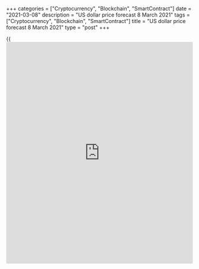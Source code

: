 +++
categories = ["Cryptocurrency", "Blockchain", "SmartContract"]
date = "2021-03-08"
description = "US dollar price forecast 8 March 2021"
tags = ["Cryptocurrency", "Blockchain", "SmartContract"]
title = "US dollar price forecast 8 March 2021"
type = "post"
+++

{{<iframe id="large-banner" src="https://www.bounty.group/#slide=4.0" width="100%" height="600" scrolling="no" style="border: 0px solid rgb(216, 221, 230); border-radius: 3px;">}}

2021-03-08

2021-03-08

Dollar is a tough nut to crack. Forecast as of 08.03.2021Dmitri
Demidenko

A strong reading of the US jobs report for February results in a new
wave of sell-offs of the US treasuries and the EURUSD. Is the euro
uptrend broken? Let us discuss the Forex outlook and make up a
[EURUSD][1] trading plan.

## Weekly US dollar fundamental forecast

Jerome Powell is a tough nut to crack. The US bond market continues to
test the Fed’s strength. A strong report on the US employment for
February has sent the Treasury yield above 1.6%, the highest level since
February 2020, strengthening the US dollar. The [EURUSD][1] rate went
down in a momentum below 1.9. Only the [S&P 500][2] price rise prevented
the euro bears from driving the price lower.

Investors wonder if the Treasury yields are high enough to encourage the
Fed to take active steps. The US unemployment rate in February was down
to 6.2%, nonfarm payrolls added 379,000 new jobs, and the January data
have been revised up. Therefore, the Fed should start speaking about
monetary normalization. On the other hand, there are 9.5 million fewer
jobs in the United States than before the pandemic. The labor market has
a long way to recover, and the Fed prioritizes financial conditions when
making decisions. The financial conditions in the US suggest that the
Fed could still remain passive for a long time.

### Dynamics of financial conditions and 10-year Treasury yield

 _Source_ _: Bloomberg_

The latest Commodity Futures Trading Commission data show that the US
bond market faced the worst sell-off ever in the week ended March 2.
Nonprofit traders were exiting long positions at a record pace.
According to TD Securities, net longs fell by $ 45 billion. As 10-year
Treasury yield increased by 45 bps, the US equity market capitalization
decreased by $ 4 trillion from its high in mid-February.

The increased popularity of the US assets and the growing demand for the
greenback as a safe-haven encourage the [EURUSD][1] bears to go ahead.
Based on the differences in the interest swap market, the euro is
considerably overvalued against the US dollar.

###  **Dynamics of[EURUSD][1] and interest swaps difference **



 _Source_ _: Nordea Markets_

It seems the euro uptrend has reversed down. However, I still believe
the [EURUSD][1] bulls will regain the impulse because of the strength of
the US and Chinese economies and the acceleration of vaccinations in the
EU. Even if the euro resumes the uptrend later than previously expected,
the second quarter may be radically different from the first.
Indirectly, the change in the balance of power in the April-June quarter
is indicated by the growth of US imports of goods and services by 1.2%
MoM in January and the record expansion of Chinese exports in February.
Furthermore, the US and the EU decided to suspend import tariffs in the
Airbus-Boeing case.

### Weekly [EURUSD][1] trading plan

After all, the US dollar is the Forex winner as of now. The greenback
growth is especially strong against the non-commodity currencies. By and
large, traders should enter short-term sell trades as the [EURUSD][1]
bulls failed to consolidate the price above the resistance levels of
1.1935 and 1.1975.



The content of this article reflects the author’s opinion and does not
necessarily reflect the official position of LiteForex. The material
published on this page is provided for informational purposes only and
should not be considered as the provision of investment advice for the
purposes of Directive 2004/39/EC.

Rate this article:

{{value}}

( {{count}} {{title}} )

   1. my.liteforex.com/trading/chart?symbol=EURUSD&returnUrl=true
   2. my.liteforex.com/trading/chart?symbol=SPX&returnUrl=true